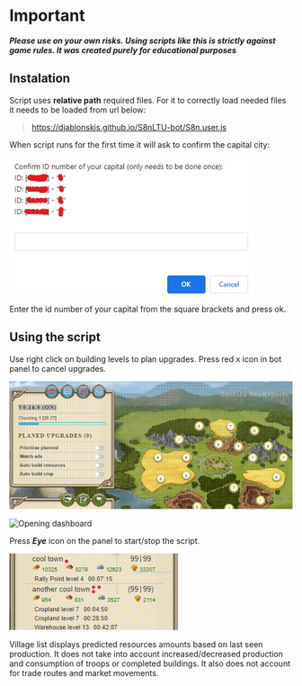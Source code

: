 # Important

**_Please use on your own risks. Using scripts like this is strictly against game rules. It was created purely for educational purposes_**

## Instalation

Script uses **relative path** required files. For it to correctly load needed files it needs to be loaded from url below:

> https://djablonskis.github.io/S8nLTU-bot/S8n.user.js

When script runs for the first time it will ask to confirm the capital city:

![Opening dashboard](/tut/capital.jpg)

Enter the id number of your capital from the square brackets and press ok.

## Using the script

Use right click on building levels to plan upgrades. Press red x icon in bot panel to cancel upgrades.

![Opening dashboard](/tut/field_upgrades.gif)

![Opening dashboard](/tut/building_upgrades.gif)

Press **_Eye_** icon on the panel to start/stop the script.

![Opening dashboard](/tut/stats.gif)

Village list displays predicted resources amounts based on last seen production. It does not take into account increased/decreased production and consumption of troops or completed buildings. It also does not account for trade routes and market movements.


